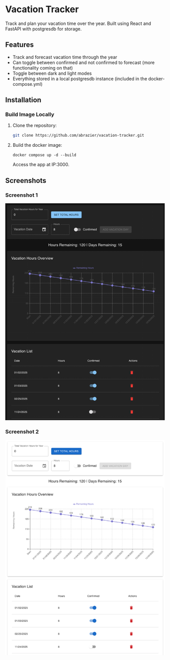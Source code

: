 # Vacation Tracker

Track and plan your vacation time over the year. Built using React and FastAPI with postgresdb for storage.

## Features

- Track and forecast vacation time through the year
- Can toggle between confirmed and not confirmed to forecast (more functionality coming on that)
- Toggle between dark and light modes
- Everything stored in a local postgresdb instance (included in the docker-compose.yml)

## Installation

### Build Image Locally

1. Clone the repository:
   ```sh
   git clone https://github.com/abrazier/vacation-tracker.git
   ```
1. Build the docker image:
   ```
   docker compose up -d --build
   ```
   Access the app at IP:3000.

## Screenshots

### Screenshot 1

![Screenshot 1](screenshots/screenshot1.png)

### Screenshot 2

![Screenshot 2](screenshots/screenshot2.png)

